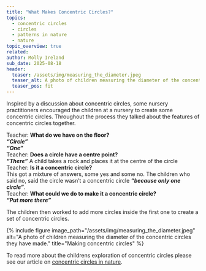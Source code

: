 ```yaml
---
title: "What Makes Concentric Circles?"
topics: 
  - concentric circles 
  - circles
  - patterns in nature
  - nature
topic_overview: true
related: 
author: Molly Ireland
sub_date: 2025-08-18
header:
  teaser: /assets/img/measuring_the_diameter.jpeg
  teaser_alt: A photo of children measuring the diameter of the concentric circles they have made.
  teaser_pos: fit
---
```

Inspired by a discussion about concentric circles, some nursery practitioners encouraged the children at a nursery to create some concentric circles. Throughout the process they talked about the features of concentric circles together. 

Teacher: **What do we have on the floor?**
<br>***“Circle”***
<br>***“One”***
<br>Teacher: **Does a circle have a centre point?**
<br>***“There”*** A child takes a rock and places it at the centre of the circle
<br>Teacher: **Is it a concentric circle?** 
<br>This got a mixture of answers, some yes and some no. The children who said no, said the circle wasn’t a concentric circle ***“because only one circle”***. 
<br> Teacher: **What could we do to make it a concentric circle?**
<br>***“Put more there”***

The children then worked to add more circles inside the first one to create a set of concentric circles. 

{% include figure image_path="/assets/img/measuring_the_diameter.jpeg" alt="A photo of children measuring the diameter of the concentric circles they have made." title="Making concentric circles" %}

To read more about the childrens exploration of concentric circles please see our article on [concentric circles in nature]({{site.baseulr}}/articles/concentric_circles_in_nature).